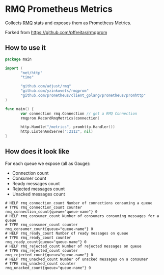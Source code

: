 # RMQ Prometheus Metrics

Collects [RMQ](https://github.com/adjust/rmq) stats and exposes them as Prometheus Metrics.

Forked from https://github.com/pffreitas/rmqprom

 ## How to use it 
 
 ```go
package main

import (
        "net/http"
        "time"

        "github.com/adjust/rmq"
        "github.com/yzinkovets/rmqprom"
        "github.com/prometheus/client_golang/prometheus/promhttp"
)

func main() {
        var connection rmq.Connection // get a RMQ Connection
        rmqprom.RecordRmqMetrics(connection)

        http.Handle("/metrics", promhttp.Handler())
        http.ListenAndServe(":2112", nil)
}
```

## How does it look like

For each queue we expose (all as Gauge):

- Connection count
- Consumer count
- Ready messages count
- Rejected messages count
- Unacked messages count


```shell script
# HELP rmq_connection_count Number of connections consuming a queue
# TYPE rmq_connection_count counter
rmq_connection_count{queue="queue-name"} 0
# HELP rmq_consumer_count Number of consumers consuming messages for a queue
# TYPE rmq_consumer_count counter
rmq_consumer_count{queue="queue-name"} 0
# HELP rmq_ready_count Number of ready messages on queue
# TYPE rmq_ready_count counter
rmq_ready_count{queue="queue-name"} 0
# HELP rmq_rejected_count Number of rejected messages on queue
# TYPE rmq_rejected_count counter
rmq_rejected_count{queue="queue-name"} 0
# HELP rmq_unacked_count Number of unacked messages on a consumer
# TYPE rmq_unacked_count counter
rmq_unacked_count{queue="queue-name"} 0
```